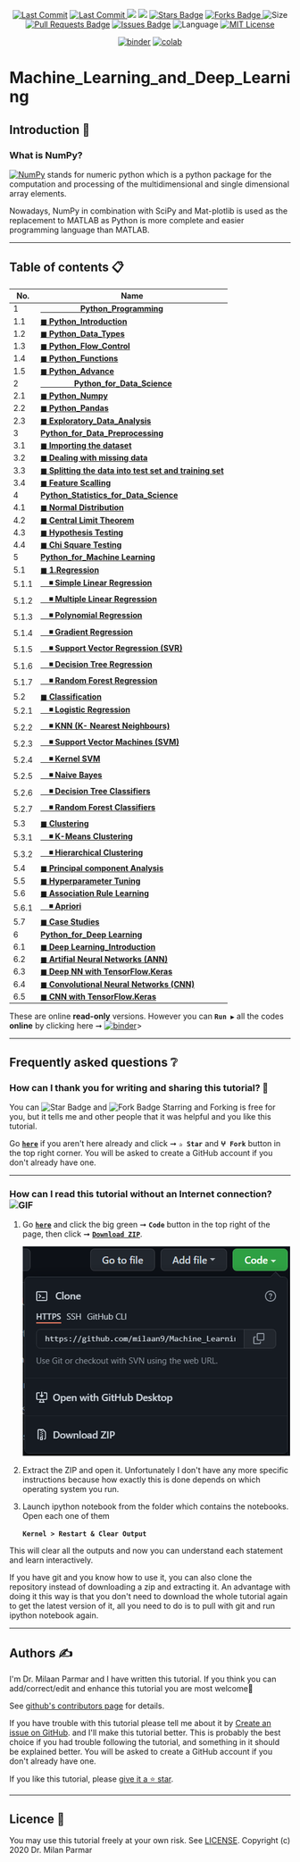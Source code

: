 <p align="center"> 
<a href="https://github.com/milaan9"><img src="https://img.shields.io/static/v1?logo=github&label=maintainer&message=milaan9&color=ff3300" alt="Last Commit"/></a> 
<a href="https://github.com/milaan9/Machine_Learning_and_Deep_Learning/graphs/commit-activity"><img src="https://img.shields.io/github/last-commit/milaan9/Machine_Learning_and_Deep_Learning.svg?colorB=ff8000&style=flat" alt="Last Commit"/> </a> 
<a href="https://github.com/milaan9/Machine_Learning_and_Deep_Learning/pulse" alt="Activity"><img src="https://img.shields.io/github/commit-activity/m/milaan9/Machine_Learning_and_Deep_Learning.svg?colorB=teal&style=flat" /></a> 
<a href="https://hits.seeyoufarm.com"><img src="https://hits.seeyoufarm.com/api/count/incr/badge.svg?url=https%3A%2F%2Fgithub.com%2Fmilaan9%2FMachine_Learning_and_Deep_Learning&count_bg=%231DC92C&title_bg=%23555555&icon=&icon_color=%23E7E7E7&title=views&edge_flat=false"/></a>
<a href="https://github.com/milaan9/Machine_Learning_and_Deep_Learning/stargazers"><img src="https://img.shields.io/github/stars/milaan9/Machine_Learning_and_Deep_Learning.svg?colorB=1a53ff" alt="Stars Badge"/></a>
<a href="https://github.com/milaan9/Machine_Learning_and_Deep_Learning/network/members"><img src="https://img.shields.io/github/forks/milaan9/Machine_Learning_and_Deep_Learning" alt="Forks Badge"/> </a>
<img src="https://img.shields.io/github/repo-size/milaan9/Machine_Learning_and_Deep_Learning.svg?colorB=CC66FF&style=flat" alt="Size"/>
<a href="https://github.com/milaan9/Machine_Learning_and_Deep_Learning/pulls"><img src="https://img.shields.io/github/issues-pr/milaan9/Machine_Learning_and_Deep_Learning.svg?colorB=yellow&style=flat" alt="Pull Requests Badge"/></a>
<a href="https://github.com/milaan9/Machine_Learning_and_Deep_Learning/issues"><img src="https://img.shields.io/github/issues/milaan9/Machine_Learning_and_Deep_Learning.svg?colorB=yellow&style=flat" alt="Issues Badge"/></a>
<img src="https://img.shields.io/github/languages/top/milaan9/Machine_Learning_and_Deep_Learning.svg?colorB=996600&style=flat" alt="Language"/></a> 
<a href="https://github.com/milaan9/Machine_Learning_and_Deep_Learning/blob/main/LICENSE"><img src="https://img.shields.io/badge/License-MIT-blueviolet.svg" alt="MIT License"/></a>
</p> 
<!--<img src="https://badges.pufler.dev/contributors/milaan9/01_Python_Introduction?size=50&padding=5&bots=true" alt="milaan9"/>-->

<p align="center"> 
<a href="https://mybinder.org/v2/gh/milaan9/Machine_Learning_and_Deep_Learning/HEAD"><img src="https://mybinder.org/badge_logo.svg" alt="binder"/></a>
<a href="https://githubtocolab.com/milaan9/Machine_Learning_and_Deep_Learning"><img src="https://colab.research.google.com/assets/colab-badge.svg" alt="colab"/></a> 
</p> 

# Machine_Learning_and_Deep_Learning

## Introduction 👋

### What is NumPy?
[![NumPy](https://img.shields.io/badge/Numpy-777BB4?style=flat&logo=numpy&logoColor=white)](https://numpy.org/) stands for numeric python which is a python package for the computation and processing of the multidimensional and single dimensional array elements.

Nowadays, NumPy in combination with SciPy and Mat-plotlib is used as the replacement to MATLAB as Python is more complete and easier programming language than MATLAB.

---

## Table of contents 📋

| **No.** | **Name** | 
| ------- | -------- | 
| 1     | **[&nbsp;&nbsp;&nbsp;&nbsp;&nbsp;&nbsp;&nbsp;&nbsp;&nbsp;&nbsp;&nbsp;&nbsp;&nbsp;&nbsp;&nbsp;&nbsp;&nbsp;&nbsp; Python_Programming](XXX)** |
| 1.1   | **[◼ Python_Introduction](XXX)** |
| 1.2   | **[◼ Python_Data_Types](XXX)** |
| 1.3   | **[◼ Python_Flow_Control](XXX)** |
| 1.4   | **[◼ Python_Functions](XXX)** |
| 1.5   | **[◼ Python_Advance](XXX)** |
| 2     | **[&nbsp;&nbsp;&nbsp;&nbsp;&nbsp;&nbsp;&nbsp;&nbsp;&nbsp;&nbsp;&nbsp;&nbsp;&nbsp;&nbsp;&nbsp; Python_for_Data_Science](XXX)** |
| 2.1   | **[◼ Python_Numpy](XXX)** |
| 2.2   | **[◼ Python_Pandas](XXX)** |
| 2.3   | **[◼ Exploratory_Data_Analysis](XXX)** |
| 3     | **[Python_for_Data_Preprocessing](XXX)** |
| 3.1   | **[◼ Importing the dataset](XXX)** |
| 3.2   | **[◼ Dealing with missing data](XXX)** |
| 3.3   | **[◼ Splitting the data into test set and training set](XXX)** |
| 3.4   | **[◼ Feature Scalling](XXX)** |
| 4     | **[Python_Statistics_for_Data_Science](XXX)** |
| 4.1   | **[◼ Normal Distribution](XXX)** |
| 4.2   | **[◼ Central Limit Theorem](XXX)** |
| 4.3   | **[◼ Hypothesis Testing](XXX)** |
| 4.4   | **[◼ Chi Square Testing](XXX)** |
| 5     | **[Python_for_Machine Learning](XXX)** |
| 5.1   | **[◼ 1.Regression](XXX)** |
| 5.1.1 | **[&nbsp;&nbsp;&nbsp; ◾ Simple Linear Regression](XXX)** |
| 5.1.2 | **[&nbsp;&nbsp;&nbsp; ◾  Multiple Linear Regression](XXX)** |
| 5.1.3 | **[&nbsp;&nbsp;&nbsp; ◾ Polynomial Regression](XXX)** |
| 5.1.4 | **[&nbsp;&nbsp;&nbsp; ◾ Gradient Regression](XXX)** |
| 5.1.5 | **[&nbsp;&nbsp;&nbsp; ◾  Support Vector Regression (SVR)](XXX)** |
| 5.1.6 | **[&nbsp;&nbsp;&nbsp; ◾  Decision Tree Regression](XXX)** |
| 5.1.7 | **[&nbsp;&nbsp;&nbsp; ◾ Random Forest Regression](XXX)** |
| 5.2   | **[◼ Classification](XXX)** |
| 5.2.1 | **[&nbsp;&nbsp;&nbsp; ◾  Logistic Regression](XXX)** |
| 5.2.2 | **[&nbsp;&nbsp;&nbsp; ◾ KNN (K- Nearest Neighbours)](XXX)** |
| 5.2.3 | **[&nbsp;&nbsp;&nbsp; ◾ Support Vector Machines (SVM)](XXX)** |
| 5.2.4 | **[&nbsp;&nbsp;&nbsp; ◾ Kernel SVM](XXX)** |
| 5.2.5 | **[&nbsp;&nbsp;&nbsp; ◾ Naive Bayes](XXX)** |
| 5.2.6 | **[&nbsp;&nbsp;&nbsp; ◾ Decision Tree Classifiers](XXX)** |
| 5.2.7 | **[&nbsp;&nbsp;&nbsp; ◾ Random Forest Classifiers](XXX)** |
| 5.3   | **[◼ Clustering](XXX)** |
| 5.3.1 | **[&nbsp;&nbsp;&nbsp; ◾ K-Means Clustering](XXX)** |
| 5.3.2 | **[&nbsp;&nbsp;&nbsp; ◾ Hierarchical Clustering](XXX)** |
| 5.4   | **[◼ Principal component Analysis](XXX)** |
| 5.5   | **[◼ Hyperparameter Tuning](XXX)** |
| 5.6   | **[◼ Association Rule Learning](XXX)** |
| 5.6.1 | **[&nbsp;&nbsp;&nbsp; ◾ Apriori](XXX)** |
| 5.7   | **[◼ Case Studies](XXX)** |
| 6     | **[Python_for_Deep Learning](XXX)** |
| 6.1   | **[◼ Deep Learning_Introduction](XXX)** |
| 6.2   | **[◼ Artifial Neural Networks (ANN)](XXX)** |
| 6.3   | **[◼ Deep NN with TensorFlow.Keras](XXX)** |
| 6.4   | **[◼ Convolutional Neural Networks (CNN) ](XXX)** |
| 6.5   | **[◼ CNN with TensorFlow.Keras](XXX)** |


These are online **read-only** versions. However you can **`Run ▶`**  all the codes **online** by clicking here ➞ <a href="https://mybinder.org/v2/gh/milaan9/09_Python_NumPy_Module/HEAD"><img src="https://mybinder.org/badge_logo.svg" alt="binder"/></a>>

---

## Frequently asked questions ❔

### How can I thank you for writing and sharing this tutorial? 🌷

You can <img src="https://img.shields.io/static/v1?label=%E2%AD%90 Star &message=if%20useful&style=style=flat&color=blue" alt="Star Badge"/> and <img src="https://img.shields.io/static/v1?label=%E2%B5%96 Fork &message=if%20useful&style=style=flat&color=blue" alt="Fork Badge"/> Starring and Forking is free for you, but it tells me and other people that it was helpful and you like this tutorial.

Go [**`here`**](https://github.com/milaan9/Machine_Learning_and_Deep_Learning) if you aren't here already and click ➞ **`✰ Star`** and **`ⵖ Fork`** button in the top right corner. You will be asked to create a GitHub account if you don't already have one.

---

### How can I read this tutorial without an Internet connection? <img alt="GIF" src="https://github.com/TheDudeThatCode/TheDudeThatCode/blob/master/Assets/hmm.gif" width="20vw" />

1. Go [**`here`**](https://github.com/milaan9/Machine_Learning_and_Deep_Learning) and click the big green ➞ **`Code`** button in the top right of the page, then click ➞ [**`Download ZIP`**](https://github.com/milaan9/Machine_Learning_and_Deep_Learning/archive/refs/heads/main.zip).

    ![Download ZIP](img/dnld_rep.png)

2. Extract the ZIP and open it. Unfortunately I don't have any more specific instructions because how exactly this is done depends on which operating system you run.
    
3. Launch ipython notebook from the folder which contains the notebooks. Open each one of them
  
    **`Kernel > Restart & Clear Output`**
    
This will clear all the outputs and now you can understand each statement and learn interactively.

If you have git and you know how to use it, you can also clone the repository instead of downloading a zip and extracting it. An advantage with doing it this way is that you don't need to download the whole tutorial again to get the latest version of it, all you need to do is to pull with git and run ipython notebook again.

---

## Authors ✍️

I'm Dr. Milaan Parmar and I have written this tutorial. If you think you can add/correct/edit and enhance this tutorial you are most welcome🙏

See [github's contributors page](https://github.com/milaan9/Machine_Learning_and_Deep_Learning/graphs/contributors) for details.

If you have trouble with this tutorial please tell me about it by [Create an issue on GitHub](https://github.com/milaan9/Machine_Learning_and_Deep_Learning/issues/new). and I'll make this tutorial better. This is probably the best choice if you had trouble following the tutorial, and something in it should be explained better. You will be asked to create a GitHub account if you don't already have one.

If you like this tutorial, please [give it a ⭐ star](https://github.com/milaan9/Machine_Learning_and_Deep_Learning).

---

## Licence 📜

You may use this tutorial freely at your own risk. See [LICENSE](./LICENSE).
Copyright (c) 2020 Dr. Milan Parmar
